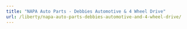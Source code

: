 ```yaml
---
title: "NAPA Auto Parts - Debbies Automotive & 4 Wheel Drive"
url: /liberty/napa-auto-parts-debbies-automotive-and-4-wheel-drive/
---
```

